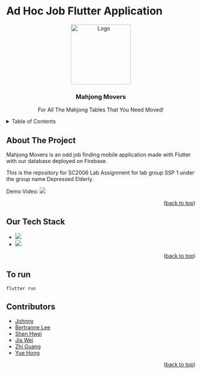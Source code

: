 # Ad Hoc Job Flutter Application

<!--Project Logo-->

<div align="center">
  <a name="readme-top" href="https://github.com/bertrainn/SC2006_Depressed-Mahjong-Tables/">
    <img src="Logo Files/Mahjong Movers-logos.jpeg" alt="Logo" width="160" height="160">
  </a>
  <h3 align="center">Mahjong Movers</h3>
  <p align="center">
    For All The Mahjong Tables That You Need Moved!
  </p>
</div>

<!-- TABLE OF CONTENTS -->
<details>
    <summary>Table of Contents</summary>
    <ol>
        <li><a href="#about-the-project">About The Project</a></li>
        <li><a href="#our-tech-stack">Our Tech Stack</a></li>
        <li><a href="#contributors">Contributors</a></li>
    </ol>
</details>

## About The Project

Mahjong Movers is an odd job finding mobile application made with Flutter with our database deployed on Firebase. 

This is the repository for SC2006 Lab Assignment for lab group SSP 1 under the group name Depressed Elderly.

Demo Video: <a href="https://www.youtube.com/watch?v=qQqhNCfb_UQ"> <img src="https://img.shields.io/badge/YouTube-FF0000?style=for-the-badge&logo=youtube&logoColor=white"/></a>

<p align="right">(<a href="#readme-top">back to top</a>)</p>

## Our Tech Stack

<ul>
  <li>
  <a href="flutter.dev"> 
     <img src="https://img.shields.io/badge/Flutter-02569B?style=for-the-badge&logo=flutter&logoColor=white" />  
  </a>
      </li>
    <li>
  <a href="https://firebase.google.com/"> 
     <img src="https://img.shields.io/badge/Firebase-039BE5?style=for-the-badge&logo=Firebase&logoColor=white">   
  </a>
        </li>
 </ul>
<p align="right">(<a href="#readme-top">back to top</a>)</p>

## To run 
`flutter run`

## Contributors

- [Johnny](https://github.com/johnny-psh)
- [Bertranne Lee](https://github.com/bertrainn)
- [Shen Hwei](https://github.com/imaginaryBuddy)
- [Jia Wei](https://github.com/KohJiaWei)
- [Zhi Guang](https://github.com/Justinhhhh)
- [Yue Hong](https://github.com/AmosChong20)

<p align="right">(<a href="#readme-top">back to top</a>)</p>

<!-- MARKDOWN LINKS & IMAGES -->

